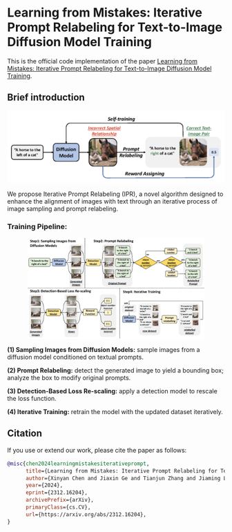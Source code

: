 # Learning from Mistakes: Iterative Prompt Relabeling for Text-to-Image Diffusion Model Training

This is the official code implementation of the paper [Learning from Mistakes: Iterative Prompt Relabeling for Text-to-Image Diffusion Model Training](https://arxiv.org/abs/2312.16204).

## Brief introduction

<div align="center">
    <img src="./images/IPR_overview.png" alt="figure1" style="zoom: 50%;" />
</div>

We propose Iterative Prompt Relabeling (IPR), a novel algorithm designed to enhance the alignment of images with text through
an iterative process of image sampling and prompt relabeling.

### Training Pipeline:

<div align="center">
<img src="./images/pipeline.png" alt="figure3" style="zoom: 40%;" />
</div>


**(1) Sampling Images from Diffusion Models:** sample images from a diffusion model conditioned on textual prompts. 

**(2) Prompt Relabeling:** detect the generated image to yield a bounding box; analyze the box to modify original prompts.

**(3) Detection-Based Loss Re-scaling:** apply a detection model to rescale the loss function. 

**(4) Iterative Training:** retrain the model with the updated dataset iteratively.

## Citation

If you use or extend our work, please cite the paper as follows:

```bib
@misc{chen2024learningmistakesiterativeprompt,
      title={Learning from Mistakes: Iterative Prompt Relabeling for Text-to-Image Diffusion Model Training}, 
      author={Xinyan Chen and Jiaxin Ge and Tianjun Zhang and Jiaming Liu and Shanghang Zhang},
      year={2024},
      eprint={2312.16204},
      archivePrefix={arXiv},
      primaryClass={cs.CV},
      url={https://arxiv.org/abs/2312.16204}, 
}
```